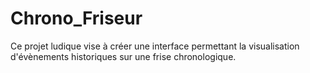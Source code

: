 # Chrono_Friseur

Ce projet ludique vise à créer une interface permettant la visualisation d'évènements historiques sur une frise chronologique.

